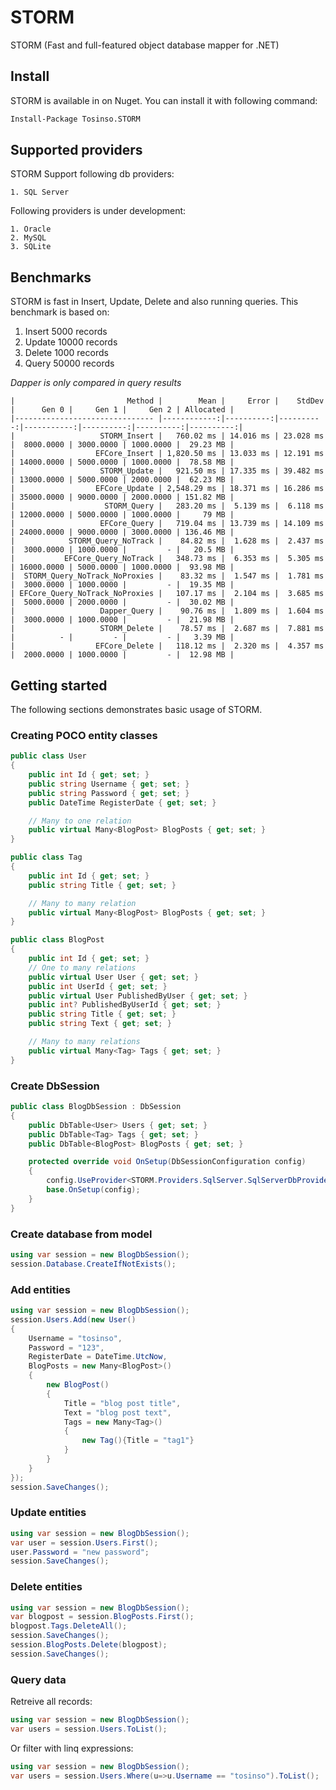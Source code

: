 # STORM
STORM (Fast and full-featured object database mapper for .NET)

## Install
STORM is available in on Nuget. You can install it with following command:

```sh
Install-Package Tosinso.STORM
```

## Supported providers
STORM Support following db providers:

    1. SQL Server

Following providers is under development:

    1. Oracle
    2. MySQL
    3. SQLite

## Benchmarks
STORM is fast in Insert, Update, Delete and also running queries. This benchmark is based on:

1. Insert 5000 records
2. Update 10000 records
3. Delete 1000 records
4. Query 50000 records

<i>Dapper is only compared in query results</i>

```
|                         Method |        Mean |     Error |    StdDev |      Gen 0 |     Gen 1 |     Gen 2 | Allocated |
|------------------------------- |------------:|----------:|----------:|-----------:|----------:|----------:|----------:|
|                   STORM_Insert |   760.02 ms | 14.016 ms | 23.028 ms |  8000.0000 | 3000.0000 | 1000.0000 |  29.23 MB |
|                  EFCore_Insert | 1,820.50 ms | 13.033 ms | 12.191 ms | 14000.0000 | 5000.0000 | 1000.0000 |  78.58 MB |
|                   STORM_Update |   921.50 ms | 17.335 ms | 39.482 ms | 13000.0000 | 5000.0000 | 2000.0000 |  62.23 MB |
|                  EFCore_Update | 2,548.29 ms | 18.371 ms | 16.286 ms | 35000.0000 | 9000.0000 | 2000.0000 | 151.82 MB |
|                    STORM_Query |   283.20 ms |  5.139 ms |  6.118 ms | 12000.0000 | 5000.0000 | 1000.0000 |     79 MB |
|                   EFCore_Query |   719.04 ms | 13.739 ms | 14.109 ms | 24000.0000 | 9000.0000 | 3000.0000 | 136.46 MB |
|            STORM_Query_NoTrack |    84.82 ms |  1.628 ms |  2.437 ms |  3000.0000 | 1000.0000 |         - |   20.5 MB |
|           EFCore_Query_NoTrack |   348.73 ms |  6.353 ms |  5.305 ms | 16000.0000 | 5000.0000 | 1000.0000 |  93.98 MB |
|  STORM_Query_NoTrack_NoProxies |    83.32 ms |  1.547 ms |  1.781 ms |  3000.0000 | 1000.0000 |         - |  19.35 MB |
| EFCore_Query_NoTrack_NoProxies |   107.17 ms |  2.104 ms |  3.685 ms |  5000.0000 | 2000.0000 |         - |  30.02 MB |
|                   Dapper_Query |    90.76 ms |  1.809 ms |  1.604 ms |  3000.0000 | 1000.0000 |         - |  21.98 MB |
|                   STORM_Delete |    78.57 ms |  2.687 ms |  7.881 ms |          - |         - |         - |   3.39 MB |
|                  EFCore_Delete |   118.12 ms |  2.320 ms |  4.357 ms |  2000.0000 | 1000.0000 |         - |  12.98 MB |
```

## Getting started
The following sections demonstrates basic usage of STORM.

### Creating POCO entity classes

```cs
public class User
{
	public int Id { get; set; }
	public string Username { get; set; }
	public string Password { get; set; }
	public DateTime RegisterDate { get; set; }

	// Many to one relation
	public virtual Many<BlogPost> BlogPosts { get; set; }
}

public class Tag
{
	public int Id { get; set; }
	public string Title { get; set; }

	// Many to many relation
	public virtual Many<BlogPost> BlogPosts { get; set; }
}

public class BlogPost
{
	public int Id { get; set; }
	// One to many relations
	public virtual User User { get; set; }
	public int UserId { get; set; }
	public virtual User PublishedByUser { get; set; }
	public int? PublishedByUserId { get; set; }
	public string Title { get; set; }
	public string Text { get; set; }

	// Many to many relations
	public virtual Many<Tag> Tags { get; set; }
}
```

### Create DbSession

```cs
public class BlogDbSession : DbSession
{
    public DbTable<User> Users { get; set; }
    public DbTable<Tag> Tags { get; set; }
    public DbTable<BlogPost> BlogPosts { get; set; }

    protected override void OnSetup(DbSessionConfiguration config)
    {
        config.UseProvider<STORM.Providers.SqlServer.SqlServerDbProvider>("Data Source=.;Initial Catalog=BlogDb;Integrated Security=true;MultipleActiveResultSets=True");
        base.OnSetup(config);
    }
}
```

### Create database from model

```cs
using var session = new BlogDbSession();
session.Database.CreateIfNotExists();
```

### Add entities

```cs
using var session = new BlogDbSession();
session.Users.Add(new User()
{
    Username = "tosinso",
    Password = "123",
    RegisterDate = DateTime.UtcNow,
    BlogPosts = new Many<BlogPost>()
    {
        new BlogPost()
        {
            Title = "blog post title",
            Text = "blog post text",
            Tags = new Many<Tag>()
            {
                new Tag(){Title = "tag1"}
            }
        }
    }
});
session.SaveChanges();
```

### Update entities

```cs
using var session = new BlogDbSession();
var user = session.Users.First();
user.Password = "new password";
session.SaveChanges();
```

### Delete entities

```cs
using var session = new BlogDbSession();
var blogpost = session.BlogPosts.First();
blogpost.Tags.DeleteAll();
session.SaveChanges();
session.BlogPosts.Delete(blogpost);
session.SaveChanges();
```

### Query data

Retreive all records:
```cs
using var session = new BlogDbSession();
var users = session.Users.ToList();
```

Or filter with linq expressions:

```cs
using var session = new BlogDbSession();
var users = session.Users.Where(u=>u.Username == "tosinso").ToList();
```
